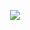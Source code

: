<p align='center'>
<img src='https://github-readme-streak-stats.herokuapp.com/?user=NickMezacapa&theme=holi-theme' />
</p>

